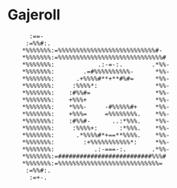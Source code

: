 # Gajeroll

<!-- ```
 ██████╗  █████╗      ██╗███████╗██████╗  ██████╗ ██╗     ██╗     
██╔════╝ ██╔══██╗     ██║██╔════╝██╔══██╗██╔═══██╗██║     ██║     
██║  ███╗███████║     ██║█████╗  ██████╔╝██║   ██║██║     ██║     
██║   ██║██╔══██║██   ██║██╔══╝  ██╔══██╗██║   ██║██║     ██║     
╚██████╔╝██║  ██║╚█████╔╝███████╗██║  ██║╚██████╔╝███████╗███████╗
 ╚═════╝ ╚═╝  ╚═╝ ╚════╝ ╚══════╝╚═╝  ╚═╝ ╚═════╝ ╚══════╝╚══════╝
``` -->

```
      :==-                                          
     :=%%#:.                                        
    *%%%%%%%:=%%%%%%%%%%%%%%%%%%%%%%%%%%%#-         
    *%%%%%%%:=%%%%%%%%%%%%%%%%%%%%%%%%%%%%%#        
    *%%%%%%%:            .:-=-:.        .*%%-       
    *%%%%%%%:        .=#%%%%%%%%%%-      *%%-       
    *%%%%%%%:      .+%%%%#**+**#%#=      *%%-       
    *%%%%%%%:     :%%%%*:                *%%-       
    *%%%%%%%:    :#%%#=                  *%%-       
    *%%%%%%%:    +%%%+                   *%%-       
    *%%%%%%%:    *%%%-     -#%%%%%#+     *%%-       
    *%%%%%%%:    +%%%=     =%%%%%%%%.    *%%-       
    *%%%%%%%:    :#%%#-      ..:*%%%.    *%%-       
    *%%%%%%%:     :%%%%+:      :*%%%.    *%%-       
    *%%%%%%%:      .*%%%%#*+==**%%%%.    *%%-       
    *%%%%%%%:        :+%%%%%%%%%%%*:     *%%-       
    *%%%%%%%:           .:-===-:.       .*%%-       
    *%%%%%%%:=##########################%%%#        
    *%%%%%%%:=%%%%%%%%%%%%%%%%%%%%%%%%%%%%=         
     :=%%#:.                                        
      :=+-.                                         
```
